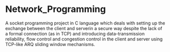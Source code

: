 # Network_Programming
A socket programming project in C language which deals with setting up the exchange between the client and serverin a secure way despite the lack of a formal connection (as in TCP) and introducing data-transmission reliability, flow
control and congestion control in the client and server using TCP-like ARQ sliding window mechanisms. 
